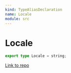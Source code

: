 ```yaml
---
kind: TypeAliasDeclaration
name: Locale
module: src
---
```


# Locale

```ts
export type Locale = string;
```

[Link to repo](https://github.com/ngneat/transloco/blob/master/projects/ngneat/transloco-locale/src/lib/transloco-locale.types.ts#L128-L128)
